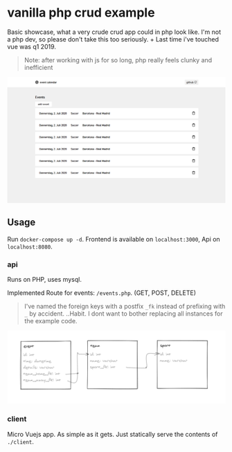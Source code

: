 # vanilla php crud example
Basic showcase, what a very crude crud app could in php look like. 
I'm not a php dev, so please don't take this too seriously. + Last time i've touched vue was q1 2019.

> Note: after working with js for so long, php really feels clunky and inefficient

![screenshot](screenshot.png)

## Usage
Run `docker-compose up -d`. Frontend is available on `localhost:3000`, Api on `localhost:8080`.

### api
Runs on PHP, uses mysql.

Implemented Route for events: `/events.php`. (GET, POST, DELETE)

> I've named the foreign keys with a postfix `_fk` instead of prefixing with `_` by accident.
> ..Habit. I dont want to bother replacing all instances for the example code.

![erm](ERM.png)

### client
Micro Vuejs app. As simple as it gets. Just statically serve the contents of `./client`.